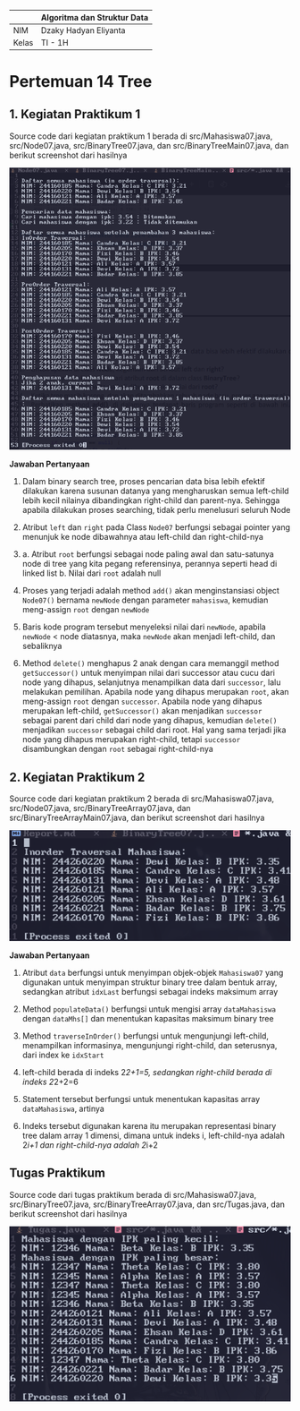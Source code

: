 | | Algoritma dan Struktur Data|
|--|--|
| NIM | Dzaky Hadyan Eliyanta |
| Kelas | TI - 1H |

# Pertemuan 14 Tree

## 1. Kegiatan Praktikum 1

Source code dari kegiatan praktikum 1 berada di src/Mahasiswa07.java, src/Node07.java, src/BinaryTree07.java, dan src/BinaryTreeMain07.java, dan berikut screenshot dari hasilnya

![Screenshot](img/praktikum1.png)

**Jawaban Pertanyaan**

1. Dalam binary search tree, proses pencarian data bisa lebih efektif dilakukan karena susunan datanya yang mengharuskan semua left-child lebih kecil nilainya dibandingkan right-child dan parent-nya. Sehingga apabila dilakukan proses searching, tidak perlu menelusuri seluruh Node

2. Atribut `left` dan `right` pada Class `Node07` berfungsi sebagai pointer yang menunjuk ke node dibawahnya atau left-child dan right-child-nya

3. a. Atribut `root` berfungsi sebagai node paling awal dan satu-satunya node di tree yang kita pegang referensinya, perannya seperti head di linked list
b. Nilai dari `root` adalah null

4. Proses yang terjadi adalah method `add()` akan menginstansiasi object `Node07()` bernama `newNode` dengan parameter `mahasiswa`, kemudian meng-assign `root` dengan `newNode`

5. Baris kode program tersebut menyeleksi nilai dari `newNode`, apabila `newNode` < node diatasnya, maka `newNode` akan menjadi left-child, dan sebaliknya

6. Method `delete()` menghapus 2 anak dengan cara memanggil method `getSuccessor()` untuk menyimpan nilai dari successor atau cucu dari node yang dihapus, selanjutnya menampilkan data dari `successor`, lalu melakukan pemilihan. Apabila node yang dihapus merupakan `root`, akan meng-assign `root` dengan `successor`. Apabila node yang dihapus merupakan left-child, `getSuccessor()` akan menjadikan `successor` sebagai parent dari child dari node yang dihapus, kemudian `delete()` menjadikan `successor` sebagai child dari root. Hal yang sama terjadi jika node yang dihapus merupakan right-child, tetapi `successor` disambungkan dengan `root` sebagai right-child-nya

## 2. Kegiatan Praktikum 2

Source code dari kegiatan praktikum 2 berada di src/Mahasiswa07.java, src/Node07.java, src/BinaryTreeArray07.java, dan src/BinaryTreeArrayMain07.java, dan berikut screenshot dari hasilnya

![Screenshot](img/praktikum2.png)

**Jawaban Pertanyaan**

1. Atribut `data` berfungsi untuk menyimpan objek-objek `Mahasiswa07` yang digunakan untuk menyimpan struktur binary tree dalam bentuk array, sedangkan atribut `idxLast` berfungsi sebagai indeks maksimum array

2. Method `populateData()` berfungsi untuk mengisi array `dataMahasiswa` dengan `dataMhs[]` dan menentukan kapasitas maksimum binary tree

3. Method `traverseInOrder()` berfungsi untuk mengunjungi left-child, menampilkan informasinya, mengunjungi right-child, dan seterusnya, dari index ke `idxStart`

4. left-child berada di indeks 2*2+1=5, sedangkan right-child berada di indeks 2*2+2=6

5. Statement tersebut berfungsi untuk menentukan kapasitas array `dataMahasiswa`, artinya 

6. Indeks tersebut digunakan karena itu merupakan representasi binary tree dalam array 1 dimensi, dimana untuk indeks i, left-child-nya adalah 2*i+1 dan right-child-nya adalah 2*i+2

## Tugas Praktikum

Source code dari tugas praktikum berada di src/Mahasiswa07.java, src/BinaryTree07.java, src/BinaryTreeArray07.java, dan src/Tugas.java, dan berikut screenshot dari hasilnya

![Screenshot](img/Tugas.png)
